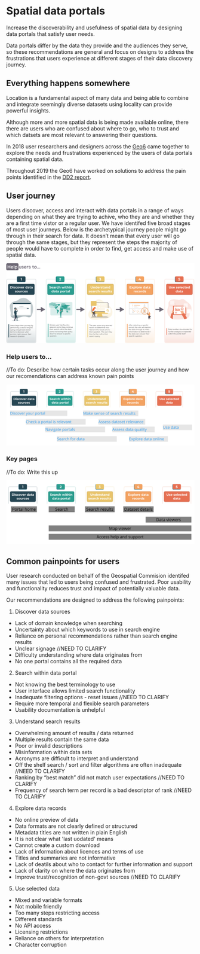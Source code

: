 # Spatial data portals

Increase the discoverability and usefulness of spatial data by designing data portals that satisfy user needs. 

Data portals differ by the data they provide and the audiences they serve, so these recommendations are general and focus on designs to address the frustrations that users experience at different stages of their data discovery journey.

## Everything happens somewhere
Location is a fundamental aspect of many data and being able to combine and integrate seemingly diverse datasets using locality can provide powerful insights. 

Although more and more spatial data is being made available online, there there are users who are confused about where to go, who to trust and which datsets are most relevant to answering their questions.       

In 2018 user researchers and designers across the <u>Geo6</u> came together to explore the needs and frustrations experienced by the users of data portals containing spatial data.

Throughout 2019 the Geo6 have worked on solutions to address the pain points identified in the <u>DD2 report</u>.

## User journey
Users discover, access and interact with data portals in a range of ways depending on what they are trying to achive, who they are and whether they are a first time vistor or a regular user. We have identifed five broad stages of most user journeys. Below is the archetypical journey people might go through in their search for data. It doesn’t mean that every user will go through the same stages, but they represent the steps the majority of people would have to complete in order to find, get access and make use of spatial data. 

![User Journey Stages](../_media/spatial-data-journey-v2.svg)

### Help users to...
//To do: Describe how certain tasks occur along the user journey and how our recomendations can address known pain points  

![User tasks](../_media/UserJourney-tasks.jpg)

### Key pages
//To do: Write this up 

![User tasks](../_media/UserJourney-pages.jpg)

## Common painpoints for users
User research conducted on behalf of the Geospatial Commision identifed many issues that led to users being confused and frustrated. Poor usability and functionality reduces trust and impact of potentially valuable data. 

Our recommendations are designed to address the following painpoints:  
1. Discover data sources
* Lack of domain knowledge when searching
* Uncertainty about which keywords to use in search engine
* Reliance on personal recommendations rather than search engine results
* Unclear signage //NEED TO CLARIFY
* Difficulty understanding where data originates from
* No one portal contains all the required data
2. Search within data portal
* Not knowing the best terminology to use
* User interface allows limited search functionality
* Inadequate filtering options - reset issues //NEED TO CLARIFY 
* Require more temporal and flexible search parameters
* Usability documentation is unhelpful
3. Understand search results
* Overwhelming amount of results / data returned
* Multiple results contain the same data
* Poor or invalid descriptions
* Misinformation within data sets 
* Acronyms are difficult to interpret and understand
* Off the shelf search / sort and filter algorithms are often inadequate //NEED TO CLARIFY
* Ranking by “best match” did not match user expectations //NEED TO CLARIFY
* Frequency of search term per record is a bad descriptor of rank //NEED TO CLARIFY
4. Explore data records
* No online preview of data
* Data formats are not clearly defined or structured
* Metadata titles are not written in plain English
* It is not clear what 'last uodated' means
* Cannot create a custom download
* Lack of information about licences and terms of use
* Titles and summaries are not informative
* Lack of deatils about who to contact for further information and support
* Lack of clarity on where the data originates from 
* Improve trust/recognition of non-govt sources //NEED TO CLARIFY
5. Use selected data
* Mixed and variable formats
* Not mobile friendly
* Too many steps restricting access
* Different standards
* No API access
* Licensing restrictions
* Reliance on others for interpretation
* Character corruption

